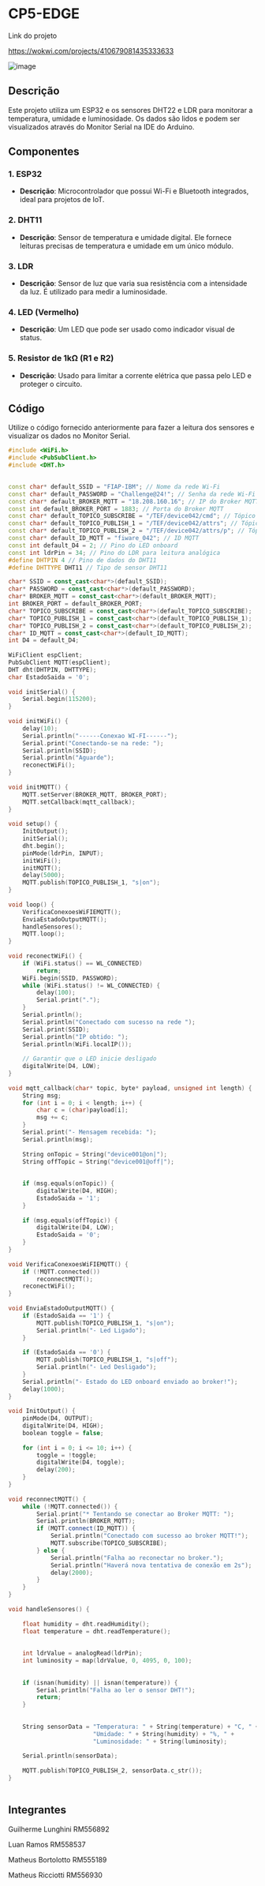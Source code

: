 # CP5-EDGE

Link do projeto

https://wokwi.com/projects/410679081435333633

![image](https://github.com/user-attachments/assets/ad44992a-fe0c-467d-a6d8-0af709d91d0c)


## Descrição

Este projeto utiliza um ESP32 e os sensores DHT22 e LDR para monitorar a temperatura, umidade e luminosidade. Os dados são lidos e podem ser visualizados através do Monitor Serial na IDE do Arduino.

## Componentes

### 1. ESP32
- **Descrição**: Microcontrolador que possui Wi-Fi e Bluetooth integrados, ideal para projetos de IoT.

### 2. DHT11
- **Descrição**: Sensor de temperatura e umidade digital. Ele fornece leituras precisas de temperatura e umidade em um único módulo.

### 3. LDR
- **Descrição**: Sensor de luz que varia sua resistência com a intensidade da luz. É utilizado para medir a luminosidade.

### 4. LED (Vermelho)
- **Descrição**: Um LED que pode ser usado como indicador visual de status.

### 5. Resistor de 1kΩ (R1 e R2)
- **Descrição**: Usado para limitar a corrente elétrica que passa pelo LED e proteger o circuito.

## Código

Utilize o código fornecido anteriormente para fazer a leitura dos sensores e visualizar os dados no Monitor Serial.

```cpp
#include <WiFi.h>
#include <PubSubClient.h>
#include <DHT.h>
 

const char* default_SSID = "FIAP-IBM"; // Nome da rede Wi-Fi
const char* default_PASSWORD = "Challenge@24!"; // Senha da rede Wi-Fi
const char* default_BROKER_MQTT = "18.208.160.16"; // IP do Broker MQTT
const int default_BROKER_PORT = 1883; // Porta do Broker MQTT
const char* default_TOPICO_SUBSCRIBE = "/TEF/device042/cmd"; // Tópico MQTT de escuta
const char* default_TOPICO_PUBLISH_1 = "/TEF/device042/attrs"; // Tópico MQTT de envio de informações para Broker
const char* default_TOPICO_PUBLISH_2 = "/TEF/device042/attrs/p"; // Tópico MQTT de envio de informações para Broker
const char* default_ID_MQTT = "fiware_042"; // ID MQTT
const int default_D4 = 2; // Pino do LED onboard
const int ldrPin = 34; // Pino do LDR para leitura analógica
#define DHTPIN 4 // Pino de dados do DHT11
#define DHTTYPE DHT11 // Tipo de sensor DHT11

char* SSID = const_cast<char*>(default_SSID);
char* PASSWORD = const_cast<char*>(default_PASSWORD);
char* BROKER_MQTT = const_cast<char*>(default_BROKER_MQTT);
int BROKER_PORT = default_BROKER_PORT;
char* TOPICO_SUBSCRIBE = const_cast<char*>(default_TOPICO_SUBSCRIBE);
char* TOPICO_PUBLISH_1 = const_cast<char*>(default_TOPICO_PUBLISH_1);
char* TOPICO_PUBLISH_2 = const_cast<char*>(default_TOPICO_PUBLISH_2);
char* ID_MQTT = const_cast<char*>(default_ID_MQTT);
int D4 = default_D4;
 
WiFiClient espClient;
PubSubClient MQTT(espClient);
DHT dht(DHTPIN, DHTTYPE);  
char EstadoSaida = '0';
 
void initSerial() {
    Serial.begin(115200);
}
 
void initWiFi() {
    delay(10);
    Serial.println("------Conexao WI-FI------");
    Serial.print("Conectando-se na rede: ");
    Serial.println(SSID);
    Serial.println("Aguarde");
    reconectWiFi();
}
 
void initMQTT() {
    MQTT.setServer(BROKER_MQTT, BROKER_PORT);
    MQTT.setCallback(mqtt_callback);
}
 
void setup() {
    InitOutput();
    initSerial();
    dht.begin(); 
    pinMode(ldrPin, INPUT); 
    initWiFi();
    initMQTT();
    delay(5000);
    MQTT.publish(TOPICO_PUBLISH_1, "s|on");
}
 
void loop() {
    VerificaConexoesWiFIEMQTT();
    EnviaEstadoOutputMQTT();
    handleSensores();
    MQTT.loop();
}
 
void reconectWiFi() {
    if (WiFi.status() == WL_CONNECTED)
        return;
    WiFi.begin(SSID, PASSWORD);
    while (WiFi.status() != WL_CONNECTED) {
        delay(100);
        Serial.print(".");
    }
    Serial.println();
    Serial.println("Conectado com sucesso na rede ");
    Serial.print(SSID);
    Serial.println("IP obtido: ");
    Serial.println(WiFi.localIP());
 
    // Garantir que o LED inicie desligado
    digitalWrite(D4, LOW);
}
 
void mqtt_callback(char* topic, byte* payload, unsigned int length) {
    String msg;
    for (int i = 0; i < length; i++) {
        char c = (char)payload[i];
        msg += c;
    }
    Serial.print("- Mensagem recebida: ");
    Serial.println(msg);
 
    String onTopic = String("device001@on|");
    String offTopic = String("device001@off|");
 
    
    if (msg.equals(onTopic)) {
        digitalWrite(D4, HIGH);
        EstadoSaida = '1';
    }
 
    if (msg.equals(offTopic)) {
        digitalWrite(D4, LOW);
        EstadoSaida = '0';
    }
}
 
void VerificaConexoesWiFIEMQTT() {
    if (!MQTT.connected())
        reconnectMQTT();
    reconectWiFi();
}
 
void EnviaEstadoOutputMQTT() {
    if (EstadoSaida == '1') {
        MQTT.publish(TOPICO_PUBLISH_1, "s|on");
        Serial.println("- Led Ligado");
    }
 
    if (EstadoSaida == '0') {
        MQTT.publish(TOPICO_PUBLISH_1, "s|off");
        Serial.println("- Led Desligado");
    }
    Serial.println("- Estado do LED onboard enviado ao broker!");
    delay(1000);
}
 
void InitOutput() {
    pinMode(D4, OUTPUT);
    digitalWrite(D4, HIGH);
    boolean toggle = false;
 
    for (int i = 0; i <= 10; i++) {
        toggle = !toggle;
        digitalWrite(D4, toggle);
        delay(200);
    }
}
 
void reconnectMQTT() {
    while (!MQTT.connected()) {
        Serial.print("* Tentando se conectar ao Broker MQTT: ");
        Serial.println(BROKER_MQTT);
        if (MQTT.connect(ID_MQTT)) {
            Serial.println("Conectado com sucesso ao broker MQTT!");
            MQTT.subscribe(TOPICO_SUBSCRIBE);
        } else {
            Serial.println("Falha ao reconectar no broker.");
            Serial.println("Haverá nova tentativa de conexão em 2s");
            delay(2000);
        }
    }
}
 
void handleSensores() {
    
    float humidity = dht.readHumidity();
    float temperature = dht.readTemperature();
 
    
    int ldrValue = analogRead(ldrPin);
    int luminosity = map(ldrValue, 0, 4095, 0, 100);
 
    
    if (isnan(humidity) || isnan(temperature)) {
        Serial.println("Falha ao ler o sensor DHT!");
        return;
    }
 
    
    String sensorData = "Temperatura: " + String(temperature) + "C, " +
                        "Umidade: " + String(humidity) + "%, " +
                        "Luminosidade: " + String(luminosity);
 
    Serial.println(sensorData);
 
    MQTT.publish(TOPICO_PUBLISH_2, sensorData.c_str());
}
 
```
## Integrantes

Guilherme Lunghini RM556892

Luan Ramos RM558537

Matheus Bortolotto RM555189

Matheus Ricciotti RM556930


